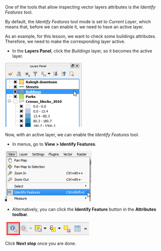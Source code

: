 One of the tools that allow inspecting vector layers attributes is the
*Identify Features* tool.

By default, the *Identify Features* tool mode is set to *Current Layer*,
which means that, before we can enable it, we need to have an active
layer.

As an example, for this lesson, we want to check some buildings
attributes. Therefore, we need to make the corresponding layer active.

- In the **Layers Panel**, click the *Buildings* layer, so it becomes
the active layer.

![make_buildings_active.png](make_buildings_active.png)

Now, with an active layer, we can enable the *Identify Features* tool.

- In menus, go to **View > Identify Features**.

![enable_identify_tool_from_menus.png](enable_identify_tool_from_menus.png)

- Alternatively, you can click the **Identify Feature** button in the
**Attributes toolbar**.

![enable_identify_tool_from_toobar.png](enable_identify_tool_from_toobar.png)

Click **Next step** once you are done.